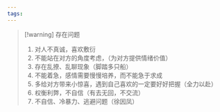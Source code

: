 ```yaml
---
tags:
---
```

> [!warning] 存在问题
> 1. 对人不真诚，喜欢敷衍
> 2. 不能站在对方的角度考虑，（为对方提供情绪价值）
> 3. 存在乱撩、乱聊现象（脚踏多只船）
> 4. 不能着急，感情需要慢慢培养，而不能急于求成
> 5. 多给对方带来小惊喜，遇到自己喜欢的一定要好好把握（全力以赴）
> 6. 权衡利弊，不自信（有去无回，不交流）
> 7. 不自信、冷暴力、逃避问题（徐因凤）




